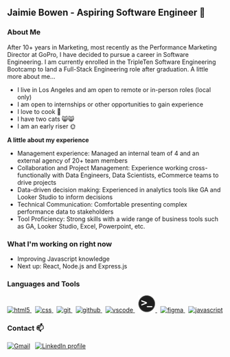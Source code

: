 ## Jaimie Bowen - Aspiring Software Engineer 👋

### About Me

After 10+ years in Marketing, most recently as the Performance Marketing Director at GoPro, I have decided to pursue a career in Software Engineering. I am currently enrolled in the TripleTen Software Engineering Bootcamp to land a Full-Stack Engineering role after graduation. A little more about me...

- I live in Los Angeles and am open to remote or in-person roles (local only)
- I am open to internships or other opportunities to gain experience
- I love to cook 🍴
- I have two cats 😸😸
- I am an early riser 🌞

**A little about my experience**
- Management experience: Managed an internal team of 4 and an external agency of 20+ team members
- Collaboration and Project Management: Experience working cross-functionally with Data Engineers, Data Scientists, eCommerce teams to drive projects
- Data-driven decision making: Experienced in analytics tools like GA and Looker Studio to inform decisions
- Technical Communication: Comfortable presenting complex performance data to stakeholders
- Tool Proficiency: Strong skills with a wide range of business tools such as GA, Looker Studio, Excel, Powerpoint, etc.

### What I'm working on right now
- Improving Javascript knowledge
- Next up: React, Node.js and Express.js

### Languages and Tools
<p><a href="https://developer.mozilla.org/en-US/docs/Web/HTML">
<img alt="html5" width="40px" height="40px" src="https://img.icons8.com/color/240/000000/html-5.png">
</a>
&nbsp;
<a href="https://developer.mozilla.org/en-US/docs/Web/CSS">
<img alt="css" width="40px" height="40px" src="https://img.icons8.com/color/240/000000/css3.png">
</a>
&nbsp;
<a href="https://git-scm.com/">
<img alt="git" width="40px" height="40px" src="https://img.icons8.com/color/240/000000/git.png">
</a>
&nbsp;
<a href="https://github.com/">
<img alt="github" width="40px" height="40px" src="https://img.icons8.com/ios-glyphs/240/000000/github.png">
</a>
&nbsp;
<a href="https://code.visualstudio.com/">
<img alt="vscode" width="40px" height="40px" src="https://img.icons8.com/fluent/240/000000/visual-studio-code-2019.png">
</a>
&nbsp;
<a href="https://docs.microsoft.com/en-us/windows/terminal/">
<img alt="terminal" width="40px" height="40px" src="https://raw.githubusercontent.com/github/explore/80688e429a7d4ef2fca1e82350fe8e3517d3494d/topics/terminal/terminal.png">
</a>
&nbsp;
<a href="https://www.figma.com/files/team/1484327847165257125/recents-and-sharing?fuid=1484327843355542465">
<img alt="figma" width="40px" height="40px" src="https://www.vectorlogo.zone/logos/figma/figma-icon.svg">
</a>
&nbsp;
<a href="https://developer.mozilla.org/en-US/docs/Web/JavaScript">
<img alt="javascript" width="40px" height="40px" src="https://img.icons8.com/color/240/000000/javascript.png">
</a>
</p>

### Contact 📫
<a href="mailto:jraebowen@gmail.com">
<img alt="Gmail" width="20px" height="20px" src="https://cdn.jsdelivr.net/npm/simple-icons@3.13.0/icons/gmail.svg"></a>
&nbsp;
<a href="https://www.linkedin.com/in/jaimiebowen/">
<img alt="LinkedIn profile" width="20px" height="20px" src="https://cdn.jsdelivr.net/npm/simple-icons@v3/icons/linkedin.svg"></a>

<!--
**jraebowen/jraebowen** is a ✨ _special_ ✨ repository because its `README.md` (this file) appears on your GitHub profile.

Here are some ideas to get you started:

- 🔭 I’m currently working on ...
- 🌱 I’m currently learning ...
- 👯 I’m looking to collaborate on ...
- 🤔 I’m looking for help with ...
- 💬 Ask me about ...
- 📫 How to reach me: ...
- 😄 Pronouns: ...
- ⚡ Fun fact: ...
-->
